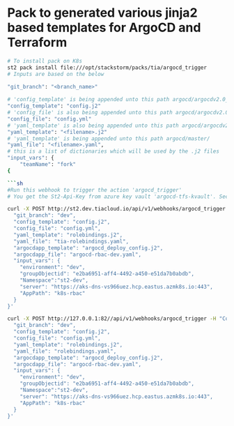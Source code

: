 # Pack to generated various jinja2 based templates for ArgoCD and Terraform

```sh
# To install pack on K8s
st2 pack install file:///opt/stackstorm/packs/tia/argocd_trigger
# Inputs are based on the below

"git_branch": "<branch_name>"
  
# 'config_template' is being appended unto this path argocd/argocdv2.0_templates/master_j2config/
"config_template": "config.j2"
# 'config_file' is also being appended unto this path argocd/argocdv2.0_templates/master_j2config/
"config_file": "config.yml"
# 'yaml_template' is also being appended unto this path argocd/argocdv2.0_templates/master_j2config/
"yaml_template": "<filename>.j2"
# 'yaml_template' is being appended unto this path argocd/master/
"yaml_file": "<filename>.yaml",
# this is a list of dictionaries which will be used by the .j2 files
"input_vars": {
    "teamName": "fork"
{

```sh
#Run this webhook to trigger the action 'argocd_trigger' 
# You get the St2-Api-Key from azure key vault 'argocd-tfs-kvault'. Secret name is st2-api-key-dev

curl -X POST http://st2.dev.tiacloud.io/api/v1/webhooks/argocd_trigger -H "Content-Type: application/json" -H "St2-Api-Key: <>" -d '{
  "git_branch": "dev",
  "config_template": "config.j2",
  "config_file": "config.yml",
  "yaml_template": "rolebindings.j2",
  "yaml_file": "tia-rolebindings.yaml",
  "argocdapp_template": "argocd_deploy_config.j2",
  "argocdapp_file": "argocd-rbac-dev.yaml",
  "input_vars": {
    "environment": "dev",
    "groupObjectid": "e2ba6951-aff4-4492-a450-e51da7b0abdb",
    "Namespace":"st2-dev",
    "server": "https://aks-dns-vs966uez.hcp.eastus.azmk8s.io:443",
    "AppPath": "k8s-rbac"
  }
}'

curl -X POST http://127.0.0.1:82//api/v1/webhooks/argocd_trigger -H "Content-Type: application/json" -H "St2-Api-Key: <>" -d '{
  "git_branch": "dev",
  "config_template": "config.j2",
  "config_file": "config.yml",
  "yaml_template": "rolebindings.j2",
  "yaml_file": "rolebindings.yaml",
  "argocdapp_template": "argocd_deploy_config.j2",
  "argocdapp_file": "argocd-rbac-dev.yaml",
  "input_vars": {
    "environment": "dev",
    "groupObjectid": "e2ba6951-aff4-4492-a450-e51da7b0abdb",
    "Namespace":"st2-dev",
    "server": "https://aks-dns-vs966uez.hcp.eastus.azmk8s.io:443",
    "AppPath": "k8s-rbac"
  }
}'